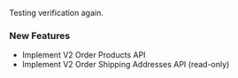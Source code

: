 Testing verification again.

### New Features

- Implement V2 Order Products API
- Implement V2 Order Shipping Addresses API (read-only)




